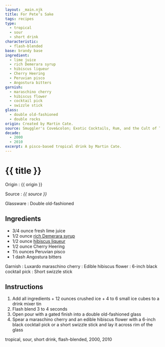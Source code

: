 ```yaml
---
layout: _main.njk
title: For Pete’s Sake
tags: recipes
type:
  - tropical
  - sour
  - short drink
characteristic:
  - flash-blended
base: brandy base
ingredient:
  - lime juice
  - rich Demerara syrup
  - hibiscus liqueur
  - Cherry Heering
  - Peruvian pisco
  - Angostura bitters
garnish:
  - maraschino cherry
  - hibiscus flower
  - cocktail pick
  - swizzle stick
glass:
  - double old-fashioned
  - double rocks
origin: Created by Martin Cate.
source: Smuggler's Cove&colon; Exotic Cocktails, Rum, and the Cult of Tiki
decade:
  - 2000
  - 2010
excerpt: A pisco-based tropical drink by Martin Cate.
---
```

<!-- markdownlint-disable MD025 -->
# {{ title }}
<!-- markdownlint-enable MD025 -->

Origin
  : {{ origin }}

Source
  : <cite><span data-pagefind-filter="Source">{{ source }}</span></cite>

Glassware
  : <span data-pagefind-filter="Glassware">Double old-fashioned</span>

## Ingredients

* 3/4 ounce fresh lime juice
* 1/2 ounce [rich Demerara syrup](/mixes/2-1-simple-syrup)
* 1/2 ounce [hibiscus liqueur](/mixes/hibiscus-liqueur)
* 1/2 ounce Cherry Heering
* 1&frac12; ounces Peruvian pisco
* 1 dash Angostura bitters

Garnish
  : <span data-pagefind-filter="Garnish">Luxardo maraschino cherry</span>
  : <span data-pagefind-filter="Garnish">Edible hibiscus flower</span>
  : 6-inch black cocktail pick
  : Short swizzle stick

## Instructions

1. Add all ingredients + 12 ounces crushed ice + 4 to 6 small ice cubes to a drink mixer tin
2. Flash blend 3 to 4 seconds
3. Open pour with a gated finish into a double old-fashioned glass
4. Spear a maraschino cherry and an edible hibiscus flower with a 6-inch black cocktail pick or a short swizzle stick and lay it across rim of the glass

<div
  class="sr-only"
  data-cat[0]="Drink"
  data-type[0]="Tropical"
  data-type[1]="Sour"
  data-type[2]="Short drink"
  data-char[0]="Flash-blended"
  data-base[0]="Brandy"
  data-ingredient[0]="Lime juice"
  data-ingredient[1]="Rich Demerara syrup"
  data-ingredient[2]="Hibiscus liqueur"
  data-ingredient[3]="Cherry Heering"
  data-ingredient[4]="Pisco"
  data-ingredient[5]="Pisco, Peruvian"
  data-ingredient[6]="Angostura bitters"
  data-origin[0]="Martin Cate"
  data-glass[0]="Double rocks"
  data-garnish[0]="Maraschino cherry"
  data-garnish[1]="Swizzle stick"
  data-garnish[2]="Swizzle stick, short"
  data-garnish[3]="Cocktail pick"
  data-garnish[4]="Cocktail pick, black, 6-inch"
  data-decade[0]="2000"
  data-decade[1]="2010"
  data-pagefind-filter="
    Category[data-cat[0]],
    Type[data-type[0]],
    Type[data-type[1]],
    Type[data-type[2]],
    Characteristic[data-char[0]],
    Base[data-base[0]],
    Ingredient[data-ingredient[0]],
    Ingredient[data-ingredient[1]],
    Ingredient[data-ingredient[2]],
    Ingredient[data-ingredient[3]],
    Ingredient[data-ingredient[4]],
    Ingredient[data-ingredient[5]],
    Ingredient[data-ingredient[6]],
    Origin[data-origin[0]],
    Glassware[data-glass[0]],
    Garnish[data-garnish[0]],
    Garnish[data-garnish[1]],
    Garnish[data-garnish[2]],
    Garnish[data-garnish[3]],
    Garnish[data-garnish[4]],
    Decade[data-decade[0]],
    Decade[data-decade[1]]
  "
>
</div>

<div class="keywords" aria-hidden>tropical, sour, short drink, flash-blended, 2000, 2010</div>
